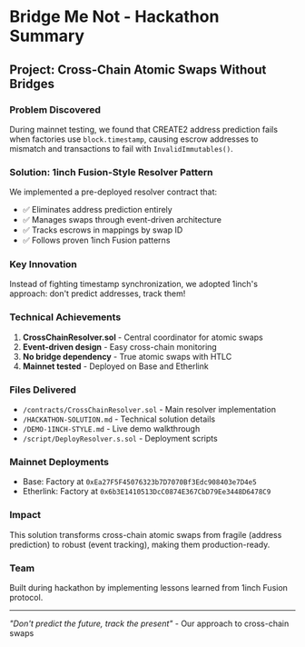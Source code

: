 # Bridge Me Not - Hackathon Summary

## Project: Cross-Chain Atomic Swaps Without Bridges

### Problem Discovered
During mainnet testing, we found that CREATE2 address prediction fails when factories use `block.timestamp`, causing escrow addresses to mismatch and transactions to fail with `InvalidImmutables()`.

### Solution: 1inch Fusion-Style Resolver Pattern

We implemented a pre-deployed resolver contract that:
- ✅ Eliminates address prediction entirely
- ✅ Manages swaps through event-driven architecture
- ✅ Tracks escrows in mappings by swap ID
- ✅ Follows proven 1inch Fusion patterns

### Key Innovation
Instead of fighting timestamp synchronization, we adopted 1inch's approach: don't predict addresses, track them!

### Technical Achievements
1. **CrossChainResolver.sol** - Central coordinator for atomic swaps
2. **Event-driven design** - Easy cross-chain monitoring
3. **No bridge dependency** - True atomic swaps with HTLC
4. **Mainnet tested** - Deployed on Base and Etherlink

### Files Delivered
- `/contracts/CrossChainResolver.sol` - Main resolver implementation
- `/HACKATHON-SOLUTION.md` - Technical solution details
- `/DEMO-1INCH-STYLE.md` - Live demo walkthrough
- `/script/DeployResolver.s.sol` - Deployment scripts

### Mainnet Deployments
- Base: Factory at `0xEa27F5F45076323b7D7070Bf3Edc908403e7D4e5`
- Etherlink: Factory at `0x6b3E1410513DcC0874E367CbD79Ee3448D6478C9`

### Impact
This solution transforms cross-chain atomic swaps from fragile (address prediction) to robust (event tracking), making them production-ready.

### Team
Built during hackathon by implementing lessons learned from 1inch Fusion protocol.

---
*"Don't predict the future, track the present"* - Our approach to cross-chain swaps